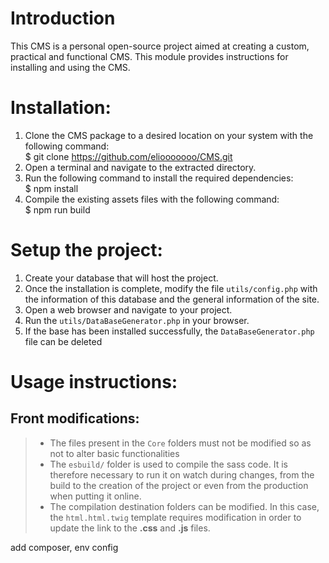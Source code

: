 # Introduction
This CMS is a personal open-source project aimed at creating a custom, practical and functional CMS.
This module provides instructions for installing and using the CMS.

# Installation:
1. Clone the CMS package to a desired location on your system with the following command:  
    $ git clone https://github.com/eliooooooo/CMS.git
2. Open a terminal and navigate to the extracted directory.
3. Run the following command to install the required dependencies:  
    $ npm install
4. Compile the existing assets files with the following command:  
    $ npm run build

# Setup the project:
1. Create your database that will host the project.
2. Once the installation is complete, modify the file `utils/config.php` with the information of this database and the general information of the site.
3. Open a web browser and navigate to your project.
4. Run the `utils/DataBaseGenerator.php` in your browser.
5. If the base has been installed successfully, the `DataBaseGenerator.php` file can be deleted

# Usage instructions:
## Front modifications:
>  - The files present in the `Core` folders must not be modified so as not to alter basic functionalities
>  - The `esbuild/` folder is used to compile the sass code. It is therefore necessary to run it on watch during changes, from the build to the creation of the project or even from the production when putting it online.
>  - The compilation destination folders can be modified. In this case, the `html.html.twig` template requires modification in order to update the link to the **.css** and **.js** files.

add composer, env config
